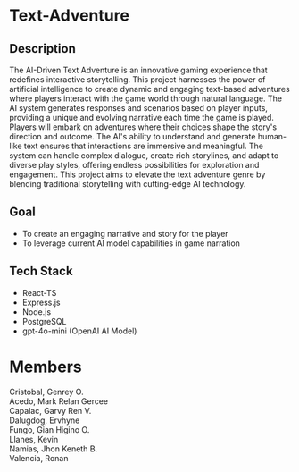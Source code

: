 
# Text-Adventure

## Description
The AI-Driven Text Adventure is an innovative gaming experience that redefines 
interactive storytelling. This project harnesses the power of artificial intelligence to create 
dynamic and engaging text-based adventures where players interact with the game world 
through natural language. The AI system generates responses and scenarios based on 
player inputs, providing a unique and evolving narrative each time the game is played. 
Players will embark on adventures where their choices shape the story's direction and 
outcome. The AI's ability to understand and generate human-like text ensures that 
interactions are immersive and meaningful. The system can handle complex dialogue, 
create rich storylines, and adapt to diverse play styles, offering endless possibilities for 
exploration and engagement. This project aims to elevate the text adventure genre by 
blending traditional storytelling with cutting-edge AI technology.

## Goal
- To create an engaging narrative and story for the player
- To leverage current AI model capabilities in game narration


## Tech Stack
- React-TS 
- Express.js
- Node.js
- PostgreSQL
- gpt-4o-mini (OpenAI AI Model)


# Members
Cristobal, Genrey O.  
Acedo, Mark Relan Gercee  
Capalac, Garvy Ren V.  
Dalugdog, Ervhyne  
Fungo, Gian Higino O.  
Llanes, Kevin  
Namias, Jhon Keneth B.  
Valencia, Ronan 
